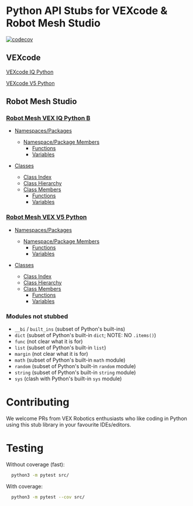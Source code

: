 # Python API Stubs for VEXcode & Robot Mesh Studio

[![codecov](https://codecov.io/gh/VEX-Robotics-AI/VEX-Py/branch/main/graph/badge.svg)](https://codecov.io/gh/VEX-Robotics-AI/VEX-Py)


## VEXcode

[VEXcode IQ Python](https://codeiq.vex.com)

[VEXcode V5 Python](https://codev5.vex.com)


## Robot Mesh Studio


### [Robot Mesh VEX IQ Python B](https://www.robotmesh.com/studio/content/docs/vexiq-python_b//html/index.html)

- [Namespaces/Packages](https://www.robotmesh.com/studio/content/docs/vexiq-python_b/html/namespaces.html)
  - [Namespace/Package Members](https://www.robotmesh.com/studio/content/docs/vexv5-python/html/namespacemembers.html)
    - [Functions](https://www.robotmesh.com/studio/content/docs/vexiq-python_b/html/namespacemembers_func.html)
    - [Variables](https://www.robotmesh.com/studio/content/docs/vexiq-python_b/html/namespacemembers_vars.html)

- [Classes](https://www.robotmesh.com/studio/content/docs/vexiq-python_b/html/annotated.html)
  - [Class Index](https://www.robotmesh.com/studio/content/docs/vexiq-python_b/html/classes.html)
  - [Class Hierarchy](https://www.robotmesh.com/studio/content/docs/vexiq-python_b/html/hierarchy.html)
  - [Class Members](https://www.robotmesh.com/studio/content/docs/vexiq-python_b/html/functions.html)
    - [Functions](https://www.robotmesh.com/studio/content/docs/vexiq-python_b/html/functions_func.html)
    - [Variables](https://www.robotmesh.com/studio/content/docs/vexiq-python_b/html/functions_vars.html)


### [Robot Mesh VEX V5 Python](https://www.robotmesh.com/studio/content/docs/vexv5-python//html/index.html)

- [Namespaces/Packages](https://www.robotmesh.com/studio/content/docs/vexv5-python//html/namespaces.html)
  - [Namespace/Package Members](https://www.robotmesh.com/studio/content/docs/vexv5-python//html/namespacemembers.html)
    - [Functions](https://www.robotmesh.com/studio/content/docs/vexv5-python//html/namespacemembers_func.html)
    - [Variables](https://www.robotmesh.com/studio/content/docs/vexv5-python//html/namespacemembers_vars.html)

- [Classes](https://www.robotmesh.com/studio/content/docs/vexv5-python//html/annotated.html)
  - [Class Index](https://www.robotmesh.com/studio/content/docs/vexv5-python//html/classes.html)
  - [Class Hierarchy](https://www.robotmesh.com/studio/content/docs/vexv5-python//html/hierarchy.html)
  - [Class Members](https://www.robotmesh.com/studio/content/docs/vexv5-python//html/functions.html)
    - [Functions](https://www.robotmesh.com/studio/content/docs/vexv5-python//html/functions_func.html)
    - [Variables](https://www.robotmesh.com/studio/content/docs/vexv5-python//html/functions_vars.html)


### Modules not stubbed

- `__bi` / `built_ins` (subset of Python's built-ins)
- `dict` (subset of Python's built-in `dict`; NOTE: NO `.items()`)
- `func` (not clear what it is for)
- `list` (subset of Python's built-in `list`)
- `margin` (not clear what it is for)
- `math` (subset of Python's built-in `math` module)
- `random` (subset of Python's built-in `random` module)
- `string` (subset of Python's built-in `string` module)
- `sys` (clash with Python's built-in `sys` module)


# Contributing

We welcome PRs from VEX Robotics enthusiasts who like coding in Python using this stub library
in your favourite IDEs/editors.


# Testing

Without coverage (fast):
```bash
  python3 -m pytest src/
```

With coverage:
```bash
  python3 -m pytest --cov src/
```
